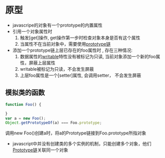 # 原型

- javascripe的对象有一个prototype的内置属性
- 引用一个对象属性时
  1. 触发[get]操作, get操作第一步时检查对象本身是否有这个属性
  2.  当属性不在当前对象中，需要使用[prototype链](javascript_原型链.md)
- 添加一个prototype链上层已存在的foo属性时 , 存在三种情况: 
  1. 数据属性的[writable](javascript_Property.md)特性没有被标记为只读, 当前对象添加一个新的foo属性，屏蔽上层属性
  2. writable被标记为只读，不会发生屏蔽
  3. 上层foo属性是一个[setter]属性, 会调用setter， 不会发生屏蔽

## 模拟类的函数

```javascript
function Foo() {

}
var a = new Foo();
Object.getPrototypeOf(a) === Foo.prototype;
```

调用new Foo()创建a时，将a的Prototype链接到Foo.prototype所指对象

- javascript中并没有创建类的多个实例的机制，只能创建多个对象，他们[Prototype链](javascript_原型链.md)关联同一个对象
